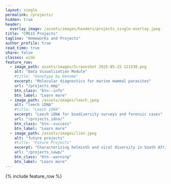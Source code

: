 ```yaml
---
layout: single
permalink: /projects/
hidden: true
header:
  overlay_image: /assets/images/headers/projects_single-overlay.jpeg
title: "CM515 Projects"
tagline: "Homeworks and Projects"
author_profile: true
read_time: true
share: false
classes: wide
feature_row:
  - image_path: assets/images/Screenshot 2025-05-15 121338.png
    alt: "Data Visualization Module"
    #title: "Genotype by Genome"
    excerpt: "Molecular diagnostics for marine mammal parasites"
    url: "/projects_mmp"
    btn_class: "btn--info"
    btn_label: "Learn more"
  - image_path: /assets/images/leech.jpeg
    alt: "leech iDNA"
    #title: "Leech iDNA"
    excerpt: "Leech iDNA for biodiversity surveys and forensic cases"
    url: "/projects_idna/"
    btn_class: "btn--success"
    btn_label: "Learn more"
  - image_path: /assets/images/lion.jpeg
    alt: "future projects"
    #title: "Future Projects"
    excerpt: "Characterizing helminth and viral diversity in South African wildlife"
    url: "/projects_sawp/"
    btn_class: "btn--warning"
    btn_label: "Learn more"      
---
```


{% include feature_row %}
